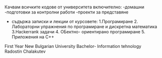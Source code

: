 Качвам всичките кодове от университета включително:
-домашни 
-подготовки за контролни работи
-проекти за представяне 
- съдържа записки и лекции от курсовете:
  1.Програмиране
  2. Лабораторни упражнения по програмиране
   и дискретна математика
  3.Hackerrank задачи
  4. ОБектно- ориентирано програмиране
  5. Приложения на C++
  
First Year
New Bulgarian University
Bachelor- Information tehnology
Radostin Chalakutev
